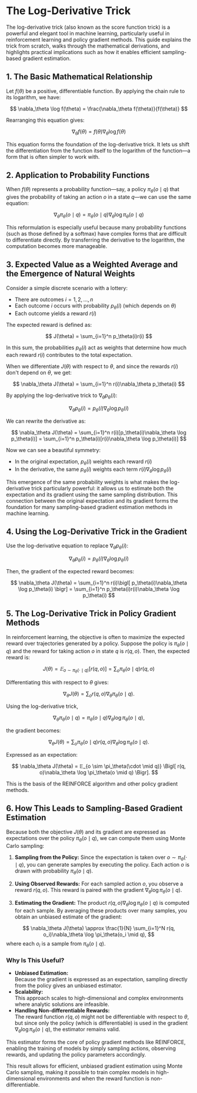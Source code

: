 # The Log-Derivative Trick

The log-derivative trick (also known as the score function trick) is a powerful and elegant tool in machine learning, particularly useful in reinforcement learning and policy gradient methods. This guide explains the trick from scratch, walks through the mathematical derivations, and highlights practical implications such as how it enables efficient sampling-based gradient estimation.

## 1. The Basic Mathematical Relationship

Let $f(\theta)$ be a positive, differentiable function. By applying the chain rule to its logarithm, we have:

$$
\nabla_\theta \log f(\theta) = \frac{\nabla_\theta f(\theta)}{f(\theta)}
$$

Rearranging this equation gives:

$$
\nabla_\theta f(\theta) = f(\theta)\nabla_\theta \log f(\theta)
$$

This equation forms the foundation of the log-derivative trick. It lets us shift the differentiation from the function itself to the logarithm of the function—a form that is often simpler to work with.

## 2. Application to Probability Functions

When $f(\theta)$ represents a probability function—say, a policy $\pi_\theta(o \mid q)$ that gives the probability of taking an action $o$ in a state $q$—we can use the same equation:

$$
\nabla_\theta \pi_\theta(o \mid q) = \pi_\theta(o \mid q)\nabla_\theta \log \pi_\theta(o \mid q)
$$

This reformulation is especially useful because many probability functions (such as those defined by a softmax) have complex forms that are difficult to differentiate directly. By transferring the derivative to the logarithm, the computation becomes more manageable.

## 3. Expected Value as a Weighted Average and the Emergence of Natural Weights

Consider a simple discrete scenario with a lottery:

- There are outcomes $i = 1, 2, \dots, n$
- Each outcome $i$ occurs with probability $p_\theta(i)$ (which depends on $\theta$)
- Each outcome yields a reward $r(i)$

The expected reward is defined as:

$$
J(\theta) = \sum_{i=1}^n p_\theta(i)r(i)
$$

In this sum, the probabilities $p_\theta(i)$ act as weights that determine how much each reward $r(i)$ contributes to the total expectation.

When we differentiate $J(\theta)$ with respect to $\theta$, and since the rewards $r(i)$ don't depend on $\theta$, we get:

$$
\nabla_\theta J(\theta) = \sum_{i=1}^n r(i)\nabla_\theta p_\theta(i)
$$

By applying the log-derivative trick to $\nabla_\theta p_\theta(i)$:

$$
\nabla_\theta p_\theta(i) = p_\theta(i)\nabla_\theta \log p_\theta(i)
$$

We can rewrite the derivative as:

$$
\nabla_\theta J(\theta) = \sum_{i=1}^n r(i)[p_\theta(i)\nabla_\theta \log p_\theta(i)]
= \sum_{i=1}^n p_\theta(i)[r(i)\nabla_\theta \log p_\theta(i)]
$$

Now we can see a beautiful symmetry:

- In the original expectation, $p_\theta(i)$ weights each reward $r(i)$
- In the derivative, the same $p_\theta(i)$ weights each term $r(i)\nabla_\theta \log p_\theta(i)$

This emergence of the same probability weights is what makes the log-derivative trick particularly powerful: it allows us to estimate both the expectation and its gradient using the same sampling distribution. This connection between the original expectation and its gradient forms the foundation for many sampling-based gradient estimation methods in machine learning.

## 4. Using the Log-Derivative Trick in the Gradient

Use the log-derivative equation to replace $\nabla_\theta p_\theta(i)$:

$$
\nabla_\theta p_\theta(i) = p_\theta(i)\nabla_\theta \log p_\theta(i)
$$

Then, the gradient of the expected reward becomes:

$$
\nabla_\theta J(\theta) = \sum_{i=1}^n r(i)\bigl[ p_\theta(i)\nabla_\theta \log p_\theta(i) \bigr] = \sum_{i=1}^n p_\theta(i)r(i)\nabla_\theta \log p_\theta(i)
$$

## 5. The Log-Derivative Trick in Policy Gradient Methods

In reinforcement learning, the objective is often to maximize the expected reward over trajectories generated by a policy. Suppose the policy is $\pi_\theta(o \mid q)$ and the reward for taking action $o$ in state $q$ is $r(q, o)$. Then, the expected reward is:

$$
J(\theta) = 𝔼_{o \sim \pi_\theta(\cdot \mid q)}\bigl[ r(q, o) \bigr] = \sum_o \pi_\theta(o \mid q)r(q, o)
$$

Differentiating this with respect to $\theta$ gives:

$$
\nabla_\theta J(\theta) = \sum_o r(q, o)\nabla_\theta \pi_\theta(o \mid q).
$$

Using the log-derivative trick,

$$
\nabla_\theta \pi_\theta(o \mid q) = \pi_\theta(o \mid q)\nabla_\theta \log \pi_\theta(o \mid q),
$$

the gradient becomes:

$$
\nabla_\theta J(\theta) = \sum_o \pi_\theta(o \mid q)r(q, o)\nabla_\theta \log \pi_\theta(o \mid q).
$$

Expressed as an expectation:

$$
\nabla_\theta J(\theta) = 𝔼_{o \sim \pi_\theta(\cdot \mid q)} \Bigl[ r(q, o)\nabla_\theta \log \pi_\theta(o \mid q) \Bigr].
$$

This is the basis of the REINFORCE algorithm and other policy gradient methods.

## 6. How This Leads to Sampling-Based Gradient Estimation

Because both the objective $J(\theta)$ and its gradient are expressed as expectations over the policy $\pi_\theta(o \mid q)$, we can compute them using Monte Carlo sampling:

1. **Sampling from the Policy:**
   Since the expectation is taken over $o \sim \pi_\theta(\cdot \mid q)$, you can generate samples by executing the policy. Each action $o$ is drawn with probability $\pi_\theta(o \mid q)$.

2. **Using Observed Rewards:**
   For each sampled action $o$, you observe a reward $r(q, o)$. This reward is paired with the gradient $\nabla_\theta \log \pi_\theta(o \mid q)$.

3. **Estimating the Gradient:**
   The product $r(q, o)\nabla_\theta \log \pi_\theta(o \mid q)$ is computed for each sample. By averaging these products over many samples, you obtain an unbiased estimate of the gradient:

$$
\nabla_\theta J(\theta) \approx \frac{1}{N} \sum_{i=1}^N r(q, o_i)\nabla_\theta \log \pi_\theta(o_i \mid q),
$$
   where each $o_i$ is a sample from $\pi_\theta(o \mid q)$.

### Why Is This Useful?

- **Unbiased Estimation:**  
  Because the gradient is expressed as an expectation, sampling directly from the policy gives an unbiased estimator.
- **Scalability:**  
  This approach scales to high-dimensional and complex environments where analytic solutions are infeasible.
- **Handling Non-differentiable Rewards:**  
  The reward function $r(q, o)$ might not be differentiable with respect to $\theta$, but since only the policy (which is differentiable) is used in the gradient $\nabla_\theta \log \pi_\theta(o \mid q)$, the estimator remains valid.

This estimator forms the core of policy gradient methods like REINFORCE, enabling the training of models by simply sampling actions, observing rewards, and updating the policy parameters accordingly.

This result allows for efficient, unbiased gradient estimation using Monte Carlo sampling, making it possible to train complex models in high-dimensional environments and when the reward function is non-differentiable.

